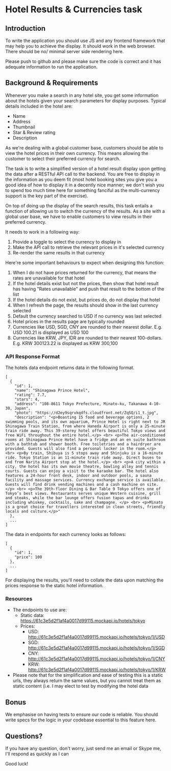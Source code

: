 # Hotel Results & Currencies task

## Introduction

To write the application you should use JS and any frontend framework that may help you to achieve the display. It should work in the web browser. There should be no/ minimal server side rendering here.

Please push to github and please make sure the code is correct and it has adequate information to run the application.

## Background & Requirements

Whenever you make a search in any hotel site, you get some information about the hotels given your search parameters for display purposes. Typical details included in the hotel are:

- Name
- Address
- Thumbnail
- Star & Review rating
- Description

As we're dealing with a global customer base, customers should be able to view the hotel prices in their own currency. This means allowing the customer to select their preferred currency for search.

The task is to write a simplified version of a hotel result display upon getting the data after a RESTful API call to the backend. You are free to display in the information as you deem fit (most hotel booking sites you give you a good idea of how to display it in a decently nice manner; we don't wish you to spend too much time here for something fanciful as the multi-currency support is the key part of the exercise).

On top of doing up the display of the search results, this task entails a function of allowing us to switch the currency of the results. As a site with a global user base, we have to enable customers to view results in their preferred currency.

It needs to work in a following way:

1. Provide a toggle to select the currency to display in
2. Make the API call to retrieve the relevant prices in it's selected currency
3. Re-render the same results in that currency

Here're some important behaviours to expect when designing this function:

1. When I do not have prices returned for the currency, that means the rates are unavailable for that hotel
1. If the hotel details exist but not the prices, then show that hotel result has having "Rates unavailable" and push that result to the bottom of the list
1. If the hotel details do not exist, but prices do, do not display that hotel
1. When I refresh the page, the results should show in the last currency selected
1. Default the currency searched to USD if no currency was last selected
1. Hotel prices in the results page are typically rounded
1. Currencies like USD, SGD, CNY are rounded to their nearest dollar. E.g. USD 100.21 is displayed as USD 100
1. Currencies like KRW, JPY, IDR are rounded to their nearest 100-dollars. E.g. KRW 300123.22 is displayed as KRW 300,100

### API Response Format

The hotels data endpoint returns data in the following format.

```
[
  {
    "id": 1,
    "name": "Shinagawa Prince Hotel",
    "rating": 7.7,
    "stars": 4,
    "address": "108-8611 Tokyo Prefecture, Minato-ku, Takanawa 4-10-30, Japan",
    "photo": "https://d2ey9sqrvkqdfs.cloudfront.net/ZqSQ/i1_t.jpg",
    "description": "<p>Boasting 15 food and beverage options, 2 swimming pools, and its own aquarium, Prince Hotel is right next to JR Shinagawa Train Station, from where Haneda Airport is only a 25-minute train ride away. This 39-storey hotel offers beautiful Tokyo views and free WiFi throughout the entire hotel.</p> <br> <p>The air-conditioned rooms at Shinagawa Prince Hotel have a fridge and an en suite bathroom with a bathtub and shower booth. Free toiletries and a hairdryer are provided. Guests will also find a personal locker in the room.</p> <br> <p>By train, Shibuya is 5 stops away and Shinjuku is a 16-minute ride. Tokyo Station is an 11-minute train ride away. Direct buses to and from Narita Airport stop at the hotel.</p> <br> <p>A city within a city, the hotel has its own movie theatre, bowling alley and tennis courts. Guests can enjoy a visit to the karaoke bar. The hotel also features a 24-hour front desk, indoor and outdoor pools, a sauna facility and massage services. Currency exchange service is available. Guests will find drink vending machines and a cash machine on site.</p> <br> <p>The 39th-floor Dining & Bar Table 9 Tokyo offers one of Tokyo’s best views. Restaurants serves unique Western cuisine, grill and steaks, while the bar lounge offers fusion tapas and drinks including whiskey, cocktails, sake and champagne. </p> <br> <p>Minato is a great choice for travellers interested in clean streets, friendly locals and culture.</p>"
  },
  ...
]
```

The data in endpoints for each currency looks as follows:

```
[
  {
    "id": 1,
    "price": 100
  },
  ...
]
```

For displaying the results, you'll need to collate the data upon matching the prices response to the static hotel information.

### Resources

- The endpoints to use are:
  - Static data: https://61c3e5d2f1af4a0017d99115.mockapi.io/hotels/tokyo
  - Prices:
    - USD: http://61c3e5d2f1af4a0017d99115.mockapi.io/hotels/tokyo/1/USD
    - SGD: http://61c3e5d2f1af4a0017d99115.mockapi.io/hotels/tokyo/1/SGD
    - CNY: http://61c3e5d2f1af4a0017d99115.mockapi.io/hotels/tokyo/1/CNY
    - KRW: http://61c3e5d2f1af4a0017d99115.mockapi.io/hotels/tokyo/1/KRW
- Please note that for the simplification and ease of testing this is a static urls, they always return the same values, but you cannot treat them as static content (i.e. I may elect to test by modifying the hotel data

## Bonus

We emphasise on having tests to ensure our code is reliable. You should write specs for the logic in your codebase essential to this feature here.

## Questions?

If you have any question, don't worry, just send me an email or Skype me, I'll respond as quickly as I can

Good luck!
